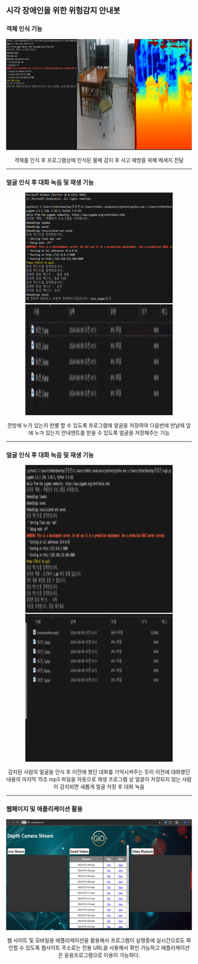 <h2> 시각 장애인을 위한 위험감지 안내봇 </h2>

<h3>객체 인식 기능</h3>


<div align=center>
<p align="center">
  <img src="./Program Play image/객체인식 이미지.png" alt="Image 1" width="1000" height="300">
</p>
  객체를 인식 후 프로그램상에 인식된 물체 감지 후 사고 예방을 위해 메세지 전달  <br>
</div>  <hr>

<h3> 얼굴 인식 후 대화 녹음 및 재생 기능 </h3>

<div align=center>
<p align="center">
  <img src="./Program Play image/얼굴저장 기능.png" alt="Image 1" width="400" height="300">
  <img src="./Program Play image/얼굴저장 기능 (2).png" alt="Image 1" width="400" height="300">
</p>
전방에 누가 있는지 판별 할 수 있도록 프로그램에 얼굴을 저장하여 다음번에 만날때 앞에 누가 있는지 안내멘트를 받을 수 있도록 얼굴을 저장해주는 기능 
</div>  <hr>

<h3> 얼굴 인식 후 대화 녹음 및 재생 기능 </h3>

<div align=center>
<p align="center">
  <img src="./Program Play image/얼굴 인식 후 대화 녹음 및 재생 (1).png" alt="Image 1" width="400" height="400">
  <img src="./Program Play image/얼굴 인식 후 대화 녹음 및 재생 (2).png" alt="Image 1" width="400" height="400">
</p>
감지된 사람의 얼굴을 인식 후 이전에 했던 대화를 기억시켜주는 듯이 이전에 대화했던 내용의 마지막 15초 mp3 파일을 자동으로 재생
프로그램 상 얼굴이 저장되지 않는 사람이 감지되면 새롭게 얼굴 저장 후 대화 녹음
</div>  <hr>

<h3> 웹페이지 및 애플리케이션 활용 </h3>

<div align=center>
  <p> 
    <img src="./Program Play image/웹 및 앱.jpg" alt="Image 1" width="1000" height="300"> 
  </p>
웹 사이트 및 모바일용 애플리케이션을 활용해서 프로그램이 실행중에 실시간으로도 확인할 수 있도록 웹사이트 주소로는 전용 URL을 사용해서 확인 가능하고 애플리케이션은 응용프로그램으로 이용이 가능하다.
</div>
